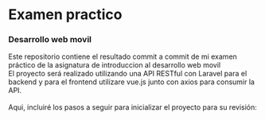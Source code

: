 # Examen practico
### Desarrollo web movil

Este repositorio contiene el resultado commit a commit de mi examen práctico de la asignatura de introduccion al desarrollo web movil<br>
El proyecto será realizado utilizando una API RESTful con Laravel para el backend y para el frontend utilizare vue.js junto con axios para consumir la API. <br>
<br>
Aqui, incluiré los pasos a seguir para inicializar el proyecto para su revisión: <br>
